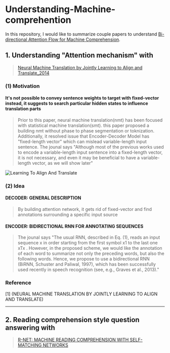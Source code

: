 # Understanding-Machine-comprehention

In this repository, I would like to summarize couple papers to understand 
[Bi-directional Attention Flow for Machine Comprehension](https://arxiv.org/abs/1611.01603).
## 1. Understanding "Attention mechanism" with 
> [Neural Machine Translation by Jointly Learning to Align and Translate_2014](https://arxiv.org/abs/1409.0473)

### (1) Motivation
#### It's not possible to convey sentence weights to target with fixed-vector instead, it suggests to search particular hidden states to influence translation parts
> Prior to this paper, neural machine translation(nmt) has been focused with statistical machine translation(smt). this paper proposed a building nmt without phase to phase segmentation or toknization. Additionally, it resolved issue that Encoder-Decoder Model has "fixed-length vector" which can mislead variable-length input sentence. The jounal says "Although most of the previous works used to encode a variable-length input sentence into a fixed-length vector, it is not necessary, and even it may be beneficial to have a variable-length vector, as we will show later"

![Learning To Align And Translate](https://image.slidesharecdn.com/summarizationforh2omeetup12sep2017final-170918200049/95/the-magic-of-text-summarization-using-deep-networks-9-638.jpg?cb=1513351713 "Learning To Align And Translate")

### (2) Idea
#### DECODER: GENERAL DESCRIPTION
> By building attention network, it gets rid of fixed-vector and find annotations surrounding a specific input source
#### ENCODER: BIDIRECTIONAL RNN FOR ANNOTATING SEQUENCES
> The jounal says "The usual RNN, described in Eq. (1), reads an input sequence x in order starting from the first
symbol x1 to the last one xTx . However, in the proposed scheme, we would like the annotation
of each word to summarize not only the preceding words, but also the following words. Hence,
we propose to use a bidirectional RNN (BiRNN, Schuster and Paliwal, 1997), which has been
successfully used recently in speech recognition (see, e.g., Graves et al., 2013)."

### Reference
[1]  (NEURAL MACHINE TRANSLATION BY JOINTLY LEARNING TO ALIGN AND TRANSLATE)

<hr/>

## 2. Reading comprehension style question answering with 
> [R-NET: MACHINE READING COMPREHENSION WITH SELF-MATCHING NETWORKS](https://www.microsoft.com/en-us/research/publication/mrc/)

